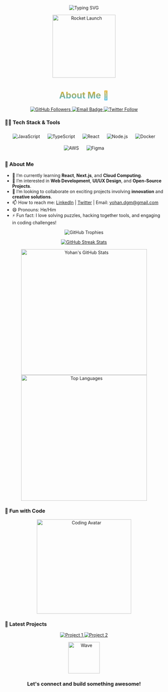 <!-- Add a custom header with a working SVG animation -->
<p align="center">
  <img src="https://readme-typing-svg.herokuapp.com?font=Fira+Code&size=30&duration=4000&color=F7A700&center=true&vCenter=true&width=600&height=80&lines=Hello!+I'm+Yohan+Perera!+👋;Welcome+to+My+GitHub+Profile!;I+Love+Web+Development+and+Cloud+Tech!" alt="Typing SVG">
</p>

<!-- Updated SVG Rocket Launch -->
<p align="center">
  <img src="https://cdn.dribbble.com/users/1186261/screenshots/3718681/rocket.gif" width="200" height="200" alt="Rocket Launch">
</p>

<h1 align="center" style="background: -webkit-linear-gradient(#F7A700, #36BCF7); -webkit-background-clip: text; color: transparent;">About Me 🚀</h1>

<p align="center">
  <a href="https://github.com/Yohan-dgm">
    <img src="https://img.shields.io/github/followers/Yohan-dgm?label=Follow&style=social" alt="GitHub Followers">
  </a>
  <a href="mailto:your-email@example.com">
    <img src="https://img.shields.io/badge/Email-me!-orange?style=flat-square&logo=gmail" alt="Email Badge">
  </a>
  <a href="https://twitter.com/your-handle">
    <img src="https://img.shields.io/twitter/follow/your-handle?style=social" alt="Twitter Follow">
  </a>
</p>

### 👨‍💻 Tech Stack & Tools
<!-- Icons with hover effects -->
<p align="center">
  <img src="https://img.icons8.com/color/48/000000/javascript.png" alt="JavaScript" title="JavaScript" style="padding:10px;"/>
  <img src="https://img.icons8.com/color/48/000000/typescript.png" alt="TypeScript" title="TypeScript" style="padding:10px;"/>
  <img src="https://img.icons8.com/color/48/000000/react-native.png" alt="React" title="React" style="padding:10px;"/>
  <img src="https://img.icons8.com/color/48/000000/nodejs.png" alt="Node.js" title="Node.js" style="padding:10px;"/>
  <img src="https://img.icons8.com/color/48/000000/docker.png" alt="Docker" title="Docker" style="padding:10px;"/>
  <img src="https://img.icons8.com/color/48/000000/aws.png" alt="AWS" title="AWS" style="padding:10px;"/>
  <img src="https://img.icons8.com/color/48/000000/figma.png" alt="Figma" title="Figma" style="padding:10px;"/>
</p>

### 🚀 About Me
- 🌱 I’m currently learning **React**, **Next.js**, and **Cloud Computing**.
- 👀 I’m interested in **Web Development**, **UI/UX Design**, and **Open-Source Projects**.
- 💼 I’m looking to collaborate on exciting projects involving **innovation** and **creative solutions**.
- 📫 How to reach me: [LinkedIn](https://www.linkedin.com/in/your-profile) | [Twitter](https://twitter.com/your-handle) | Email: yohan.dgm@gmail.com
- 😄 Pronouns: He/Him
- ⚡ Fun fact: I love solving puzzles, hacking together tools, and engaging in coding challenges!

<!-- Add GitHub trophies -->
<p align="center">
  <img src="https://github-profile-trophy.vercel.app/?username=Yohan-dgm&theme=onestar&no-frame=true&column=7&margin-w=15&margin-h=15" alt="GitHub Trophies">
</p>

<!-- GitHub Streak Stats with Hover Effect -->
<p align="center">
  <a href="https://github.com/Yohan-dgm">
    <img src="https://github-readme-streak-stats.herokuapp.com/?user=Yohan-dgm&theme=tokyonight&background=0d1117&stroke=0000&ring=F7A700&fire=F7A700&currStreakNum=ffffff" alt="GitHub Streak Stats">
  </a>
</p>

<!-- Removed GitHub Activity Graph and added a more stable contribution calendar -->
<p align="center">
  <img src="https://github-readme-stats.vercel.app/api?username=Yohan-dgm&show_icons=true&theme=tokyonight" width="400" alt="Yohan's GitHub Stats">
  <img src="https://github-readme-stats.vercel.app/api/top-langs/?username=Yohan-dgm&layout=compact&theme=tokyonight" width="400" alt="Top Languages">
</p>

### 🎨 Fun with Code
<!-- Removed the coding animation and replaced it with a stable animated avatar -->
<p align="center">
  <img src="https://media.giphy.com/media/Y4ak9Ki2GZCbJxAnJD/giphy.gif" width="300" alt="Coding Avatar">
</p>

### 💼 Latest Projects
<!-- Dynamic list of latest GitHub projects -->
<p align="center">
  <a href="https://github.com/Yohan-dgm/project1">
    <img src="https://github-readme-stats.vercel.app/api/pin/?username=Yohan-dgm&repo=project1&theme=tokyonight" alt="Project 1">
  </a>
  <a href="https://github.com/Yohan-dgm/project2">
    <img src="https://github-readme-stats.vercel.app/api/pin/?username=Yohan-dgm&repo=project2&theme=tokyonight" alt="Project 2">
  </a>
</p>

<!-- Footer with an animated wave and contact info -->
<p align="center">
  <img src="https://media.giphy.com/media/du3J3cXyzhj75IOgvA/giphy.gif" width="100" alt="Wave"/>
</p>

<h3 align="center">Let's connect and build something awesome!</h3>
